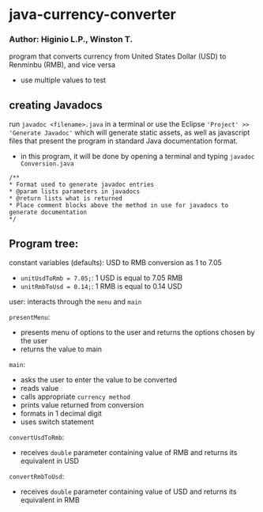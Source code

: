# java-currency-converter
### Author: Higinio L.P., Winston T.
program that converts currency from United States Dollar (USD) to Renminbu (RMB), and vice versa
- use multiple values to test

## creating Javadocs
run `javadoc <filename>.java` in a terminal or use the Eclipse `'Project' >> 'Generate Javadoc'`  which will generate static assets, as well as javascript files that present the program in standard Java documentation format.
- in this program, it will be done by opening a terminal and typing `javadoc Conversion.java`
```
/**
* Format used to generate javadoc entries
* @param lists parameters in javadocs
* @return lists what is returned
* Place comment blocks above the method in use for javadocs to generate documentation
*/
```

## Program tree:
constant variables (defaults): USD to RMB conversion as 1 to 7.05
- `unitUsdToRmb = 7.05;`: 1 USD is equal to 7.05 RMB  
- `unitRmbToUsd = 0.14;`: 1 RMB is equal to 0.14 USD

user: interacts through the `menu` and `main`

`presentMenu`: 
- presents menu of options to the user and returns the options chosen by the user
- returns the value to main

`main`:
- asks the user to enter the value to be converted
- reads value
- calls appropriate `currency method`
- prints value returned from conversion
- formats in 1 decimal digit
- uses switch statement

`convertUsdToRmb`: 
- receives `double` parameter containing value of RMB and returns its equivalent in USD

`convertRmbToUsd`: 
- receives `double` parameter containing value of USD and returns its equivalent in RMB


